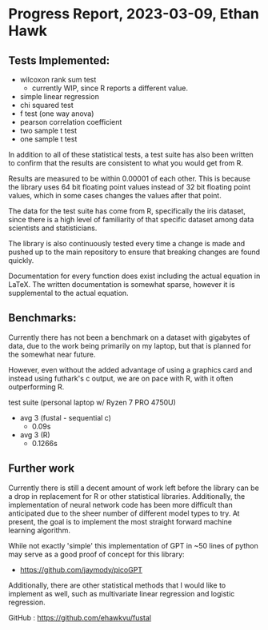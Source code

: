 # Progress Report, 2023-03-09, Ethan Hawk

## Tests Implemented:

* wilcoxon rank sum test
  * currently WIP, since R reports a different value.
* simple linear regression
* chi squared test
* f test (one way anova)
* pearson correlation coefficient
* two sample t test
* one sample t test

In addition to all of these statistical tests,
a test suite has also been written to confirm that
the results are consistent to what you would get from R.

Results are measured to be within 0.00001 of each other.
This is because the library uses 64 bit floating point values
instead of 32 bit floating point values, which in some cases
changes the values after that point.

The data for the test suite has come from R, specifically the
iris dataset, since there is a high level of familiarity of
that specific dataset among data scientists and statisticians.

The library is also continuously tested every time a change
is made and pushed up to the main repository to ensure that
breaking changes are found quickly.

Documentation for every function does exist including the actual
equation in LaTeX. The written documentation is somewhat sparse,
however it is supplemental to the actual equation.


## Benchmarks:

Currently there has not been a benchmark on a dataset with gigabytes
of data, due to the work being primarily on my laptop, but that is
planned for the somewhat near future.

However, even without the added advantage of using a graphics card
and instead using futhark's c output, we are on pace with R, with it
often outperforming R.

test suite (personal laptop w/ Ryzen 7 PRO 4750U)

* avg 3 (fustal - sequential c)
  * 0.09s
* avg 3 (R)
  * 0.1266s

## Further work

Currently there is still a decent amount of work left before the library
can be a drop in replacement for R or other statistical libraries.
Additionally, the implementation of neural network code has been
more difficult than anticipated due to the sheer number of different
model types to try. At present, the goal is to implement the most
straight forward machine learning algorithm.

While not exactly 'simple' this implementation of GPT in ~50 lines of python
may serve as a good proof of concept for this library:

* https://github.com/jaymody/picoGPT

Additionally, there are other statistical methods that I would like to
implement as well, such as multivariate linear regression and logistic
regression.


GitHub : https://github.com/ehawkvu/fustal

